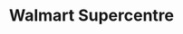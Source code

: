 ---
title: "Walmart Supercentre"
url: /mississauga/walmart-supercentre-dundas-street-east/
shop: Supermarkt
---
